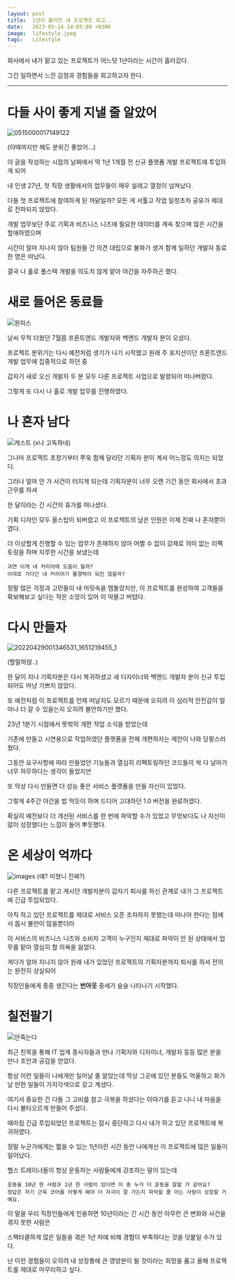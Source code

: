 ```yaml
---
layout: post
title:  1년이 흘러간 내 프로젝트 회고..
date:   2023-05-14 14:05:00 +0300
image:  lifestyle.jpeg
tags:   Lifestyle
---
```


회사에서 내가 맡고 있는 프로젝트가 어느덧 1년이라는 시간이 흘러갔다.

그간 일하면서 느낀 감정과 경험들을 회고하고자 한다.

---

# 다들 사이 좋게 지낼 줄 알았어

![0515000017149122](https://github.com/CaliforniaLuv/Tech_Blog/assets/78064720/20751c37-b643-4298-a368-36bee7e2d983)

(이때까지만 해도 분위긴 좋았어...)

이 글을 작성하는 시점의 날짜에서 딱 1년 1개월 전 신규 플랫폼 개발 프로젝트에 투입하게 되어

내 인생 27년, 첫 직장 생활에서의 업무들이 매우 설레고 열정이 넘쳐났다.

다들 첫 프로젝트에 참여하게 된 까닭일까? 모든 게 서툴고 작업 일정조차 공유가 제대로 전파되지 않았다.

개발 업무보단 주로 기획과 비즈니스 니즈에 필요한 데이터를 계속 찾으며 많은 시간을 할애하였으며

시간이 얼마 지나지 않아 팀원들 간 의견 대립으로 불화가 생겨 함께 일하던 개발자 동료 한 명은 떠났다. 

결국 나 홀로 풀스택 개발을 의도치 않게 맡아 야간을 자주하곤 했다.

# 새로 들어온 동료들

![원피스](https://github.com/CaliforniaLuv/Tech_Blog/assets/78064720/4cdc5a72-d7e3-46a5-8247-bc99d4191a48)

날씨 무척 더웠던 7월쯤 프론트엔드 개발자와 백엔드 개발자 분이 오셨다.

프로젝트 분위기는 다시 예전처럼 생기가 나기 시작했고 원래 주 포지션이던 프론트엔드 개발 업무에 집중적으로 하던 중

갑자기 새로 오신 개발자 두 분 모두 다른 프로젝트 사업으로 발령되어 떠나버렸다.

그렇게 또 다시 나 홀로 개발 업무를 진행하였다.

# 나 혼자 남다

![캐스트](https://github.com/CaliforniaLuv/Tech_Blog/assets/78064720/48e0f5e4-cc7b-4bb0-88ec-59f9e91d31e9)
(x나 고독하네)

그나마 프로젝트 초창기부터 쭈욱 함께 달리던 기획자 분이 계셔 어느정도 의지는 되었다.

그러나 얼마 안 가 사건이 터지게 되는데 기획자분이 너무 오랜 기간 동안 회사에서 초과 근무를 하셔 

한 달이라는 긴 시간의 휴가를 떠나셨다.

기획 디자인 모두 올스탑이 되버렸고 이 프로젝트의 남은 인원은 이제 진짜 나 혼자뿐이였다.

더 이상할게 진행할 수 있는 업무가 존재하지 않아 어쩔 수 없이 강제로 의미 없는 리펙토링을 하며 지루한 시간을 보냈는데

```
과연 이게 내 커리어에 도움이 될까? 
이대로 가다간 내 커리어가 물경력이 되진 않을까? 
```

정말 많은 걱정과 고민들이 내 머릿속을 맴돌았지만, 이 프로젝트를 완성하여 고객들을 확보해보고 싶다는 작은 소망이 있어 이 악물고 버텼다.

# 다시 만들자

![20220429001346531_1651219455_1](https://github.com/CaliforniaLuv/Tech_Blog/assets/78064720/144570f7-62e6-4972-91c0-7cf6af0ce7c5)

(할말하않..)

한 달이 지나 기획자분은 다시 복귀하셨고 새 디자이너와 백엔드 개발자 분이 신규 투입되어도 마냥 기쁘지 않았다.

또 예전처럼 이 프로젝트를 언제 떠날지도 모르기 때문에 오히려 이 심리적 안전감이 얼마나 더 갈 수 있을는지 오히려 불안하기만 했다.

23년 1분기 시점에서 뜻밖의 개편 작업 소식을 받았는데

기존에 만들고 시연용으로 작업하였던 플랫폼을 전체 개편하자는 제안이 나와 당황스러웠다.

그동안 요구사항에 따라 만들었던 기능들과 열심히 리펙토링하던 코드들이 싹 다 날아가 너무 허무하다는 생각이 들었지만

또 막상 다시 만들면 더 성능 좋은 서비스 플랫폼을 만들 자신이 있었다.

그렇게 4주간 야간을 밥 먹듯이 하며 드디어 고대하던 1.0 버전을 완료하였다.

확실히 예전보다 더 개선된 서비스를 한 번에 파악할 수가 있었고 무엇보다도 나 자신이 많이 성장했다는 느낌이 들어 뿌듯했다.

# 온 세상이 억까다

![images](https://github.com/CaliforniaLuv/Tech_Blog/assets/78064720/c4e55e46-afd5-430c-9faf-fd03ab8fcbab)
(얘? 미쳤니 진짜?)

다른 프로젝트를 맡고 계시던 개발자분이 갑자기 퇴사를 하신 관계로 내가 그 프로젝트에 긴급 투입되었다.

아직 하고 있던 프로젝트를 제대로 서비스 오픈 조차하지 못했는데 떠나야 한다는 점에서 몹시 불만이 많을뿐더러

이 서비스의 비즈니스 니즈와 소비자 고객이 누구인지 제대로 파악이 안 된 상태에서 업무를 맡아 열심히 할 의욕을 잃었다.

게다가 얼마 지나지 않아 원래 내가 있었던 프로젝트의 기획자분까지 퇴사를 하셔 전의는 완전히 상실되어

직장인들에게 종종 생긴다는 __번아웃__ 증세가 슬슬 나타나기 시작했다.

# 칠전팔기

![안죽는다](https://github.com/CaliforniaLuv/Tech_Blog/assets/78064720/88a29019-70f7-4639-894a-8f91c099d3ab)


최근 친목을 통해 IT 업계 종사자들과 만나 기획자와 디자이너, 개발자 등등 많은 분을 만나 조언과 공감을 얻었다.

항상 이런 일들이 나에게만 일어날 줄 알았는데 막상 그곳에 있던 분들도 억울하고 화가 날 만한 일들이 가지각색으로 갖고 계셨다.

여기서 중요한 건 다들 그 고비를 참고 극복을 하셨다는 이야기를 듣고 나니 내 마음을 다시 불타오르게 만들어 주셨다.

때마침 긴급 투입되었던 프로젝트는 잠시 중단하고 다시 내가 하고 있던 프로젝트에 복귀하였다.

정말 누군가에게는 짧을 수 있는 1년이란 시간 동안 나에게선 이 프로젝트에 많은 일들이 일어났다.

헬스 트레이너들이 항상 운동하는 사람들에게 강조하는 말이 있는데

```
운동을 10년 한 사람과 1년 한 사람이 있다면 이 중 누가 더 운동을 잘할 거 같아요?
정답은 자기 근육 코어를 어떻게 해야 더 자극이 잘 가는지 파악할 줄 아는 사람이 성장할 거예요.
```


이 말을 우리 직장인들에게 인용하면 10년이라는 긴 시간 동안 아무런 큰 변화와 사건을 겪지 못한 사람은 

스펙타클하게 많은 일들을 겪은 1년 차에 비해 경험이 부족하다는 것을 덧붙일 수가 있다.

난 이런 경험들이 오히려 내 성장통에 큰 영양분이 될 것이라는 희망을 품고 올해 프로젝트를 제대로 마무리하고 싶다.






